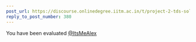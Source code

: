```yaml
---
post_url: https://discourse.onlinedegree.iitm.ac.in/t/project-2-tds-solver-discussion-thread/169029/383
reply_to_post_number: 380
---
```

You have been evaluated [@ItsMeAlex](/u/itsmealex)